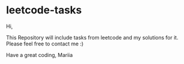 # leetcode-tasks
Hi,

This Repository will include tasks from leetcode and my solutions for it.
Please feel free to contact me :)

Have a great coding,
Mariia

